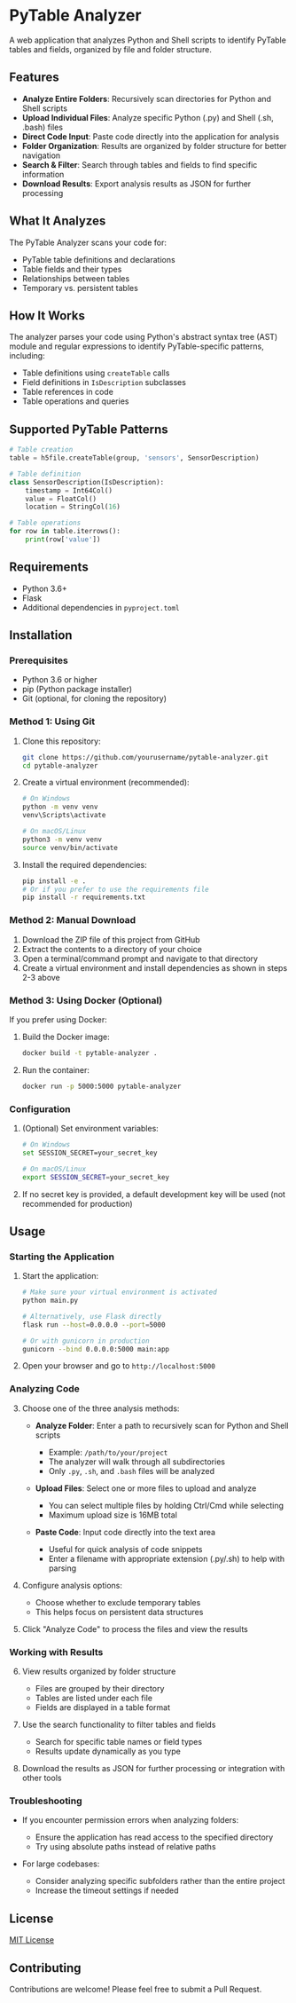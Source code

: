# PyTable Analyzer

A web application that analyzes Python and Shell scripts to identify PyTable tables and fields, organized by file and folder structure.

## Features

- **Analyze Entire Folders**: Recursively scan directories for Python and Shell scripts
- **Upload Individual Files**: Analyze specific Python (.py) and Shell (.sh, .bash) files
- **Direct Code Input**: Paste code directly into the application for analysis
- **Folder Organization**: Results are organized by folder structure for better navigation
- **Search & Filter**: Search through tables and fields to find specific information
- **Download Results**: Export analysis results as JSON for further processing

## What It Analyzes

The PyTable Analyzer scans your code for:

- PyTable table definitions and declarations
- Table fields and their types
- Relationships between tables
- Temporary vs. persistent tables

## How It Works

The analyzer parses your code using Python's abstract syntax tree (AST) module and regular expressions to identify PyTable-specific patterns, including:

- Table definitions using `createTable` calls
- Field definitions in `IsDescription` subclasses
- Table references in code
- Table operations and queries

## Supported PyTable Patterns

```python
# Table creation
table = h5file.createTable(group, 'sensors', SensorDescription)

# Table definition
class SensorDescription(IsDescription):
    timestamp = Int64Col()
    value = FloatCol()
    location = StringCol(16)

# Table operations
for row in table.iterrows():
    print(row['value'])
```

## Requirements

- Python 3.6+
- Flask
- Additional dependencies in `pyproject.toml`

## Installation

### Prerequisites

- Python 3.6 or higher
- pip (Python package installer)
- Git (optional, for cloning the repository)

### Method 1: Using Git

1. Clone this repository:
   ```bash
   git clone https://github.com/yourusername/pytable-analyzer.git
   cd pytable-analyzer
   ```

2. Create a virtual environment (recommended):
   ```bash
   # On Windows
   python -m venv venv
   venv\Scripts\activate

   # On macOS/Linux
   python3 -m venv venv
   source venv/bin/activate
   ```

3. Install the required dependencies:
   ```bash
   pip install -e .
   # Or if you prefer to use the requirements file
   pip install -r requirements.txt
   ```

### Method 2: Manual Download

1. Download the ZIP file of this project from GitHub
2. Extract the contents to a directory of your choice
3. Open a terminal/command prompt and navigate to that directory
4. Create a virtual environment and install dependencies as shown in steps 2-3 above

### Method 3: Using Docker (Optional)

If you prefer using Docker:

1. Build the Docker image:
   ```bash
   docker build -t pytable-analyzer .
   ```

2. Run the container:
   ```bash
   docker run -p 5000:5000 pytable-analyzer
   ```

### Configuration

1. (Optional) Set environment variables:
   ```bash
   # On Windows
   set SESSION_SECRET=your_secret_key

   # On macOS/Linux
   export SESSION_SECRET=your_secret_key
   ```

2. If no secret key is provided, a default development key will be used (not recommended for production)

## Usage

### Starting the Application

1. Start the application:
   ```bash
   # Make sure your virtual environment is activated
   python main.py
   
   # Alternatively, use Flask directly
   flask run --host=0.0.0.0 --port=5000
   
   # Or with gunicorn in production
   gunicorn --bind 0.0.0.0:5000 main:app
   ```

2. Open your browser and go to `http://localhost:5000`

### Analyzing Code

3. Choose one of the three analysis methods:
   - **Analyze Folder**: Enter a path to recursively scan for Python and Shell scripts
     - Example: `/path/to/your/project`
     - The analyzer will walk through all subdirectories
     - Only `.py`, `.sh`, and `.bash` files will be analyzed
   
   - **Upload Files**: Select one or more files to upload and analyze
     - You can select multiple files by holding Ctrl/Cmd while selecting
     - Maximum upload size is 16MB total
   
   - **Paste Code**: Input code directly into the text area
     - Useful for quick analysis of code snippets
     - Enter a filename with appropriate extension (.py/.sh) to help with parsing

4. Configure analysis options:
   - Choose whether to exclude temporary tables
   - This helps focus on persistent data structures

5. Click "Analyze Code" to process the files and view the results

### Working with Results

6. View results organized by folder structure
   - Files are grouped by their directory
   - Tables are listed under each file
   - Fields are displayed in a table format

7. Use the search functionality to filter tables and fields
   - Search for specific table names or field types
   - Results update dynamically as you type

8. Download the results as JSON for further processing or integration with other tools

### Troubleshooting

- If you encounter permission errors when analyzing folders:
  - Ensure the application has read access to the specified directory
  - Try using absolute paths instead of relative paths
  
- For large codebases:
  - Consider analyzing specific subfolders rather than the entire project
  - Increase the timeout settings if needed

## License

[MIT License](LICENSE)

## Contributing

Contributions are welcome! Please feel free to submit a Pull Request.